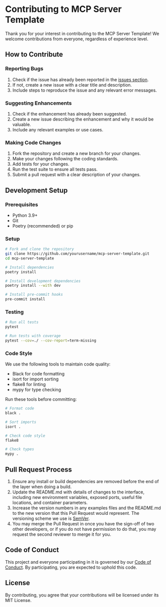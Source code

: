 # Contributing to MCP Server Template

Thank you for your interest in contributing to the MCP Server Template! We welcome contributions from everyone, regardless of experience level.

## How to Contribute

### Reporting Bugs
1. Check if the issue has already been reported in the [issues section](https://github.com/yourusername/mcp-server-template/issues).
2. If not, create a new issue with a clear title and description.
3. Include steps to reproduce the issue and any relevant error messages.

### Suggesting Enhancements
1. Check if the enhancement has already been suggested.
2. Create a new issue describing the enhancement and why it would be valuable.
3. Include any relevant examples or use cases.

### Making Code Changes
1. Fork the repository and create a new branch for your changes.
2. Make your changes following the coding standards.
3. Add tests for your changes.
4. Run the test suite to ensure all tests pass.
5. Submit a pull request with a clear description of your changes.

## Development Setup

### Prerequisites
- Python 3.9+
- Git
- Poetry (recommended) or pip

### Setup

```bash
# Fork and clone the repository
git clone https://github.com/yourusername/mcp-server-template.git
cd mcp-server-template

# Install dependencies
poetry install

# Install development dependencies
poetry install --with dev

# Install pre-commit hooks
pre-commit install
```

### Testing

```bash
# Run all tests
pytest

# Run tests with coverage
pytest --cov=./ --cov-report=term-missing
```

### Code Style

We use the following tools to maintain code quality:
- Black for code formatting
- isort for import sorting
- flake8 for linting
- mypy for type checking

Run these tools before committing:

```bash
# Format code
black .

# Sort imports
isort .

# Check code style
flake8

# Check types
mypy .
```

## Pull Request Process

1. Ensure any install or build dependencies are removed before the end of the layer when doing a build.
2. Update the README.md with details of changes to the interface, including new environment variables, exposed ports, useful file locations, and container parameters.
3. Increase the version numbers in any examples files and the README.md to the new version that this Pull Request would represent. The versioning scheme we use is [SemVer](http://semver.org/).
4. You may merge the Pull Request in once you have the sign-off of two other developers, or if you do not have permission to do that, you may request the second reviewer to merge it for you.

## Code of Conduct

This project and everyone participating in it is governed by our [Code of Conduct](CODE_OF_CONDUCT.md). By participating, you are expected to uphold this code.

## License

By contributing, you agree that your contributions will be licensed under its MIT License.
